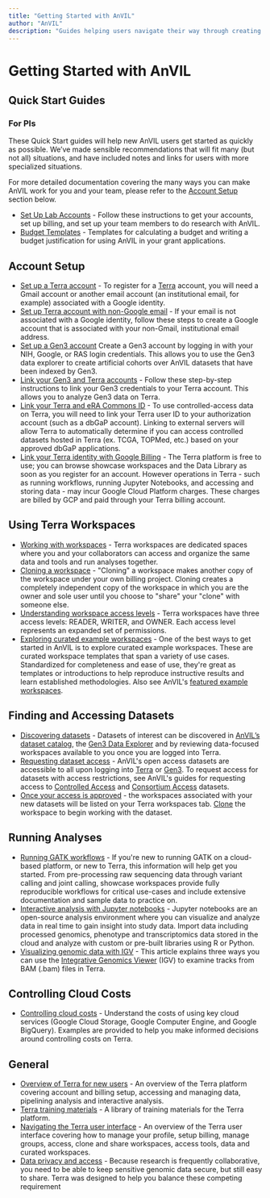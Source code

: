 ```yaml
---
title: "Getting Started with AnVIL"
author: "AnVIL"
description: "Guides helping users navigate their way through creating an account, linking billing credentials, interacting with Workspaces, and performing analysis."
---
```


# Getting Started with AnVIL

## Quick Start Guides

### For PIs

These Quick Start guides will help new AnVIL users get started as quickly as possible.
We’ve made sensible recommendations that will fit many (but not all) situations, and have included notes and links for
users with more specialized situations.

For more detailed documentation covering the many ways you can make AnVIL work for you and your team, please refer to
the [Account Setup](/learn#account-setup) section below.

- [Set Up Lab Accounts](/learn/investigators/setting-up-lab-accounts) - Follow these instructions to get your accounts,
  set up billing, and set up your team members to do research with AnVIL.
- [Budget Templates](https://docs.google.com/document/d/1HX4-3F-bLCwld_qsxOPd1OSHV403C0cYgVnT8tnpPJc) - Templates for
  calculating a budget and writing a budget justification for using AnVIL in your grant applications.

## Account Setup

- [Set up a Terra account](https://support.terra.bio/hc/en-us/articles/360028235911-How-to-register-for-a-Terra-account) -
  To register for a [Terra](https://anvil.terra.bio/#workspaces) account, you will need a Gmail account or another email
  account (an institutional email, for example) associated with a Google identity.
- [Set up Terra account with non-Google email](https://support.terra.bio/hc/en-us/articles/360029186611-Setting-up-a-Google-account-with-a-non-Google-email) -
  If your email is not associated with a Google identity, follow these steps to create a Google account that is
  associated with your non-Gmail, institutional email address.
- [Set up a Gen3 account](https://gen3.theanvil.io/login) Create a Gen3 account by logging in with your NIH, Google, or
  RAS login credentials. This allows you to use the Gen3 data explorer to create artificial cohorts over AnVIL datasets
  that have been indexed by Gen3.
- [Link your Gen3 and Terra accounts](https://support.terra.bio/hc/en-us/articles/360050390451) - Follow these
  step-by-step instructions to link your Gen3 credentials to your Terra account. This allows you to analyze Gen3 data on
  Terra.
- [Link your Terra and eRA Commons ID](https://support.terra.bio/hc/en-us/articles/360038086332-Linking-Terra-to-External-Servers) -
  To use controlled-access data on Terra, you will need to link your Terra user ID to your authorization account (such
  as a dbGaP account). Linking to external servers will allow Terra to automatically determine if you can access
  controlled datasets hosted in Terra (ex. TCGA, TOPMed, etc.) based on your approved dbGaP applications.
- [Link your Terra identity with Google Billing](https://support.terra.bio/hc/en-us/articles/360026182251-How-to-set-up-billing-projects-and-Google-Billing-Accounts) -
  The Terra platform is free to use; you can browse showcase workspaces and the Data Library as soon as you register for
  an account. However operations in Terra - such as running workflows, running Jupyter Notebooks, and accessing and
  storing data - may incur Google Cloud Platform charges. These charges are billed by GCP and paid through your Terra
  billing account.

## Using Terra Workspaces

- [Working with workspaces](https://support.terra.bio/hc/en-us/articles/360024743371-Working-with-workspaces) - Terra
  workspaces are dedicated spaces where you and your collaborators can access and organize the same data and tools and
  run analyses together.
- [Cloning a workspace](https://support.terra.bio/hc/en-us/articles/360026130851-How-to-clone-a-workspace) - "Cloning" a
  workspace makes another copy of the workspace under your own billing project. Cloning creates a completely independent
  copy of the workspace in which you are the owner and sole user until you choose to "share" your "clone" with someone
  else.
- [Understanding workspace access levels](https://support.terra.bio/hc/en-us/articles/360025851892-Reader-writer-or-owner-Workspace-access-controls-explained) -
  Terra workspaces have three access levels: READER, WRITER, and OWNER. Each access level represents an expanded set of
  permissions.
- [Exploring curated example workspaces](https://support.terra.bio/hc/en-us/articles/360028967111-Start-with-curated-sample-workspaces-for-a-variety-of-use-cases) -
  One of the best ways to get started in AnVIL is to explore curated example workspaces. These are curated workspace
  templates that span a variety of use cases. Standardized for completeness and ease of use, they're great as templates
  or introductions to help reproduce instructive results and learn established methodologies. Also see
  AnVIL's [featured example workspaces](/learn/getting-started/using-example-workspaces).

## Finding and Accessing Datasets

- [Discovering datasets](https://anvilproject.org/data/consortia) - Datasets of interest can be discovered
  in [AnVIL’s dataset catalog](https://anvilproject.org/data/consortia),
  the [Gen3 Data Explorer](https://gen3.theanvil.io/) and by reviewing data-focused workspaces available to you once you
  are logged into Terra.
- [Requesting dataset access](/learn/accessing-data/requesting-data-access) - AnVIL's open access datasets are
  accessible to all upon logging into [Terra](https://anvil.terra.bio/#workspaces) or [Gen3](https://gen3.theanvil.io).
  To request access for datasets with access restrictions, see AnVIL's guides for requesting access
  to [Controlled Access](#accessing-controlled-access-data) and [Consortium Access](#accessing-consortium-access-data)
  datasets.
- [Once your access is approved](/learn/accessing-data/requesting-data-access#once-your-access-is-granted) - the
  workspaces associated with your new datasets will be listed on your Terra workspaces
  tab. [Clone](https://support.terra.bio/hc/en-us/articles/360026130851-How-to-clone-a-workspace) the workspace to begin
  working with the dataset.

## Running Analyses

- [Running GATK workflows](https://support.terra.bio/hc/en-us/articles/360029034232-Getting-started-with-GATK-workflows-in-the-cloud-FAQs) -
  If you're new to running GATK on a cloud-based platform, or new to Terra, this information will help get you started.
  From pre-processing raw sequencing data through variant calling and joint calling, showcase workspaces provide fully
  reproducible workflows for critical use-cases and include extensive documentation and sample data to practice on.
- [Interactive analysis with Jupyter notebooks](https://support.terra.bio/hc/en-us/articles/360024898671-Interactive-analysis-with-Jupyter-notebooks) -
  Jupyter notebooks are an open-source analysis environment where you can visualize and analyze data in real time to
  gain insight into study data. Import data including processed genomics, phenotype and transcriptomics data stored in
  the cloud and analyze with custom or pre-built libraries using R or Python.
- [Visualizing genomic data with IGV](https://support.terra.bio/hc/en-us/articles/360029654831-Viewing-IGV-tracks-of-BAM-files-in-your-workspace-data) -
  This article explains three ways you can use
  the [Integrative Genomics Viewer](https://software.broadinstitute.org/software/igv/) (IGV) to examine tracks from
  BAM (.bam) files in Terra.

## Controlling Cloud Costs

- [Controlling cloud costs](https://support.terra.bio/hc/en-us/sections/360006459511-Controlling-Cloud-costs) -
  Understand the costs of using key cloud services (Google Cloud Storage, Google Computer Engine, and Google BigQuery).
  Examples are provided to help you make informed decisions around controlling costs on Terra.

## General

- [Overview of Terra for new users](https://support.terra.bio/hc/en-us/sections/360006866192-New-users-overview) - An
  overview of the Terra platform covering account and billing setup, accessing and managing data, pipelining analysis
  and interactive analysis.
- [Terra training materials](https://support.terra.bio/) - A library of training materials for the Terra platform.
- [Navigating the Terra user interface](https://support.terra.bio/hc/en-us/articles/360022704371-Navigating-in-Terra) -
  An overview of the Terra user interface covering how to manage your profile, setup billing, manage groups, access,
  clone and share workspaces, access tools, data and curated workspaces.
- [Data privacy and access](https://support.terra.bio/hc/en-us/articles/360026775691-Managing-data-privacy-and-access-with-Authorization-Domains) -
  Because research is frequently collaborative, you need to be able to keep sensitive genomic data secure, but still
  easy to share. Terra was designed to help you balance these competing requirement
